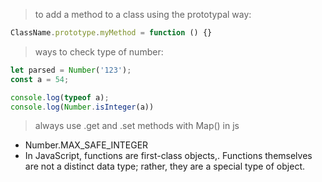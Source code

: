 > to add a method to a class using the prototypal way:
```js
ClassName.prototype.myMethod = function () {}
```
> ways to check type of number:
```js
let parsed = Number('123');
const a = 54;

console.log(typeof a);
console.log(Number.isInteger(a))
```
> always use .get and .set methods with Map() in js
- Number.MAX_SAFE_INTEGER
- In JavaScript, functions are first-class objects,. Functions themselves are not a distinct data type; rather, they are a special type of object.

